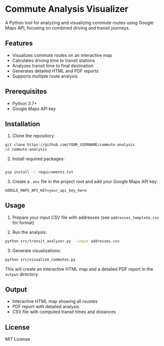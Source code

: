 # Commute Analysis Visualizer

A Python tool for analyzing and visualizing commute routes using Google Maps API, focusing on combined driving and transit journeys.

## Features

- Visualizes commute routes on an interactive map
- Calculates driving time to transit stations
- Analyzes transit time to final destination
- Generates detailed HTML and PDF reports
- Supports multiple route analysis

## Prerequisites

- Python 3.7+
- Google Maps API key

## Installation

1. Clone the repository:

```bash
git clone https://github.com/YOUR_USERNAME/commute-analysis
cd commute-analysis
```

2. Install required packages:

```bash

pip install -r requirements.txt

```

3. Create a `.env` file in the project root and add your Google Maps API key:


```
GOOGLE_MAPS_API_KEY=your_api_key_here
```

## Usage

1. Prepare your input CSV file with addresses (see `addresses_template.csv` for format)

2. Run the analysis:

```bash
python src/transit_analyzer.py --input addresses.csv
```
3. Generate visualizations:

```bash
python src/visualize_commutes.py
```

This will create an interactive HTML map and a detailed PDF report in the `output` directory.

## Output

- Interactive HTML map showing all roustes
- PDF report with detailed analysis
- CSV file with computed transit times and distances

## License

MIT License
